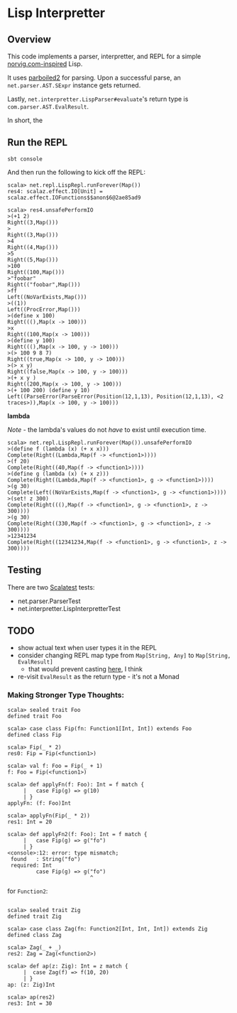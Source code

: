# Lisp Interpretter

## Overview

This code implements a parser, interpretter, and REPL for a 
simple [norvig.com-inspired](http://norvig.com/lispy.html) Lisp.

It uses [parboiled2](parboiled2.org) for parsing. Upon a successful parse, an
`net.parser.AST.SExpr` instance gets returned.

Lastly, `net.interpretter.LispParser#evaluate`'s return type is `com.parser.AST.EvalResult`.

In short, the 

## Run the REPL

```
sbt console
```

And then run the following to kick off the REPL:


```
scala> net.repl.LispRepl.runForever(Map())
res4: scalaz.effect.IO[Unit] = scalaz.effect.IOFunctions$$anon$6@2ae85ad9
 
scala> res4.unsafePerformIO
>(+1 2)
Right((3,Map()))
>
Right((3,Map()))
>4
Right((4,Map()))
>5
Right((5,Map()))
>100
Right((100,Map()))
>"foobar"
Right(("foobar",Map()))
>ff
Left((NoVarExists,Map()))
>((1))
Left((ProcError,Map()))
>(define x 100)
Right(((),Map(x -> 100)))
>x
Right((100,Map(x -> 100)))
>(define y 100)
Right(((),Map(x -> 100, y -> 100)))
>(> 100 9 8 7)
Right((true,Map(x -> 100, y -> 100)))
>(> x y)
Right((false,Map(x -> 100, y -> 100)))
>(+ x y )
Right((200,Map(x -> 100, y -> 100)))
>(+ 100 200) (define y 10)
Left((ParseError(ParseError(Position(12,1,13), Position(12,1,13), <2 traces>)),Map(x -> 100, y -> 100)))
```

**lambda**

*Note* - the lambda's values do not *have* to exist until execution time.

```
scala> net.repl.LispRepl.runForever(Map()).unsafePerformIO
>(define f (lambda (x) (+ x x)))
Complete(Right((Lambda,Map(f -> <function1>))))
>(f 20)
Complete(Right((40,Map(f -> <function1>))))
>(define g (lambda (x) (+ x z)))
Complete(Right((Lambda,Map(f -> <function1>, g -> <function1>))))
>(g 30)
Complete(Left((NoVarExists,Map(f -> <function1>, g -> <function1>))))
>(set! z 300)
Complete(Right(((),Map(f -> <function1>, g -> <function1>, z -> 300))))
>(g 30)
Complete(Right((330,Map(f -> <function1>, g -> <function1>, z -> 300))))
>12341234
Complete(Right((12341234,Map(f -> <function1>, g -> <function1>, z -> 300))))
```

## Testing

There are two [Scalatest](http://www.scalatest.org/) tests:

* net.parser.ParserTest
* net.interpretter.LispInterpretterTest

## TODO

* show actual text when user types it in the REPL
* consider changing REPL map type from `Map[String, Any]` to `Map[String, EvalResult]`
   * that would prevent casting [here](https://github.com/kevinmeredith/lisp_interpretter/blob/master/src/main/scala/net/interpretter/LispInterpretter.scala#L191), I think
* re-visit `EvalResult` as the return type - it's not a Monad

### Making Stronger Type Thoughts:

```
scala> sealed trait Foo
defined trait Foo

scala> case class Fip(fn: Function1[Int, Int]) extends Foo
defined class Fip

scala> Fip(_ * 2)
res0: Fip = Fip(<function1>)

scala> val f: Foo = Fip(_ + 1)
f: Foo = Fip(<function1>)

scala> def applyFn(f: Foo): Int = f match {
     |   case Fip(g) => g(10)
     | }
applyFn: (f: Foo)Int

scala> applyFn(Fip(_ * 2))
res1: Int = 20

scala> def applyFn2(f: Foo): Int = f match {
     |   case Fip(g) => g("fo")
     | }
<console>:12: error: type mismatch;
 found   : String("fo")
 required: Int
         case Fip(g) => g("fo")
                          ^
```

for `Function2`:

```

scala> sealed trait Zig
defined trait Zig

scala> case class Zag(fn: Function2[Int, Int, Int]) extends Zig
defined class Zag

scala> Zag(_ + _)
res2: Zag = Zag(<function2>)

scala> def ap(z: Zig): Int = z match {
     |  case Zag(f) => f(10, 20)
     | }
ap: (z: Zig)Int

scala> ap(res2)
res3: Int = 30
```